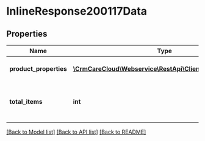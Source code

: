 # InlineResponse200117Data

## Properties
Name | Type | Description | Notes
------------ | ------------- | ------------- | -------------
**product_properties** | [**\CrmCareCloud\Webservice\RestApi\Client\Model\Property[]**](Property.md) | List of all product properties. | [optional] 
**total_items** | **int** | The number of all found product properties. | [optional] 

[[Back to Model list]](../../README.md#documentation-for-models) [[Back to API list]](../../README.md#documentation-for-api-endpoints) [[Back to README]](../../README.md)

